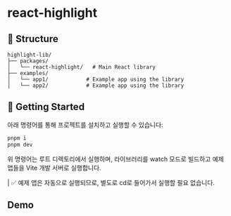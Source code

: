 # react-highlight

## 📁 Structure

```text
highlight-lib/
├── packages/
│   └── react-highlight/   # Main React library
├── examples/
│   └── app1/            # Example app using the library
│   └── app2/            # Example app using the library
```

## 🚀 Getting Started

아래 명령어를 통해 프로젝트를 설치하고 실행할 수 있습니다:

```bash
pnpm i
pnpm dev
```

위 명령어는 루트 디렉토리에서 실행하며,
라이브러리를 watch 모드로 빌드하고
예제 앱들을 Vite 개발 서버로 실행합니다.

| ✅ 예제 앱은 자동으로 실행되므로, 별도로 cd로 들어가서 실행할 필요 없습니다.

## Demo
